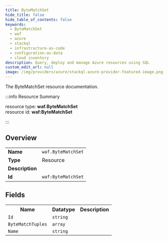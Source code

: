 ```yaml
---
title: ByteMatchSet
hide_title: false
hide_table_of_contents: false
keywords:
  - ByteMatchSet
  - waf
  - azure
  - stackql
  - infrastructure-as-code
  - configuration-as-data
  - cloud inventory
description: Query, deploy and manage Azure resources using SQL
custom_edit_url: null
image: /img/providers/azure/stackql-azure-provider-featured-image.png
---
```

The ByteMatchSet resource documentation.

:::info Resource Summary

<div class="row">
<div class="providerDocColumn">
<span>resource type:&nbsp;<b>waf.ByteMatchSet</b></span><br />
<span>resource id:&nbsp;<b>waf:ByteMatchSet</b></span><br />
</div>
</div>

:::

## Overview
<table><tbody>
<tr><td><b>Name</b></td><td><code>waf.ByteMatchSet</code></td></tr>
<tr><td><b>Type</b></td><td>Resource</td></tr>
<tr><td><b>Description</b></td><td></td></tr>
<tr><td><b>Id</b></td><td><code>waf:ByteMatchSet</code></td></tr>
</tbody></table>

## Fields
<table><tbody>
<tr><th>Name</th><th>Datatype</th><th>Description</th></tr>
<tr><td><code>Id</code></td><td><code>string</code></td><td></td></tr><tr><td><code>ByteMatchTuples</code></td><td><code>array</code></td><td></td></tr><tr><td><code>Name</code></td><td><code>string</code></td><td></td></tr>
</tbody></table>